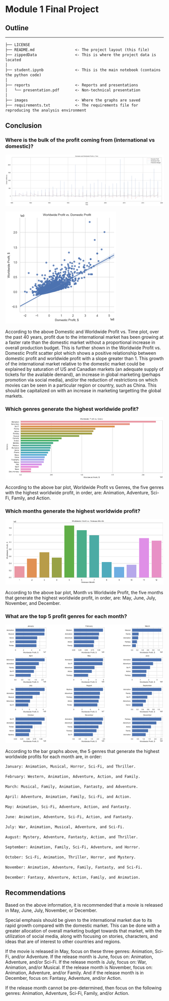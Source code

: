 # Module 1 Final Project

## Outline
-----------------------------------------
    ├── LICENSE
    ├── README.md                  <- The project layout (this file)
    ├── zippedData                 <- This is where the project data is located
    │
    ├── student.ipynb              <- This is the main notebook (contains the python code)
    │
    ├── reports                    <- Reports and presentations
    │   └── presentation.pdf       <- Non-technical presentation
    │
    ├── images                     <- Where the graphs are saved
    ├── requirements.txt           <- The requirements file for reproducing the analysis environment


## Conclusion

### Where is the bulk of the profit coming from (international vs domestic)?

![alt text](images/domesticvsworldwide.png "Domestic and Worldwide Profit vs. Time")

![alt text](images/profitvsprofit.png "Worldwide Profit vs. Genres")

According to the above Domestic and Worldwide Profit vs. Time plot, over the past 40 years, profit due to the international market has been growing at a faster rate than the domestic market without a proportional increase in overall production budget. This is further shown in the Worldwide Profit vs. Domestic Profit scatter plot which shows a positive relationship between domestic profit and worldwide profit with a slope greater than 1. This growth of the international market relative to the domestic market could be explained by saturation of US and Canadian markets (an adequate supply of tickets for the available demand), an increase in global marketing (perhaps promotion via social media), and/or the reduction of restrictions on which movies can be seen in a particular region or country, such as China. This should be capitalized on with an increase in marketing targetting the global markets. 

### Which genres generate the highest worldwide profit?

![alt text](images/profitvsgenres.png "Worldwide Profit vs. Genres")

According to the above bar plot, Worldwide Profit vs Genres, the five genres with the highest worldwide profit, in order, are: Animation, Adventure, Sci-Fi, Family, and Action.

### Which months generate the highest worldwide profit?

![alt text](images/profitvsmonth.png "Worldwide Profit vs. Month")

According to the above bar plot, Month vs Worldwide Profit, the five months that generate the highest worldwide profit, in order, are: May, June, July, November, and December.

### What are the top 5 profit genres for each month?

![alt text](images/monthgenrevsprofit.png "Worldwide Profit vs. Genre for Month")

According to the bar graphs above, the 5 genres that generate the highest worldwide profits for each month are, in order:

    January: Animation, Musical, Horror, Sci-Fi, and Thriller.

    February: Western, Animation, Adventure, Action, and Family.

    March: Musical, Family, Animation, Fantasty, and Adventure.

    April: Adventure, Animation, Family, Sci-Fi, and Action.

    May: Animation, Sci-Fi, Adventure, Action, and Fantasty.

    June: Animation, Adventure, Sci-Fi, Action, and Fantasty.

    July: War, Animation, Musical, Adventure, and Sci-Fi.

    August: Mystery, Adventure, Fantasty, Action, and Thriller.

    September: Animation, Family, Sci-Fi, Adventure, and Horror.

    October: Sci-Fi, Animation, Thriller, Horror, and Mystery.

    November: Animation, Adventure, Family, Fantasty, and Sci-Fi.

    December: Fantasy, Adventure, Action, Family, and Animation.

## Recommendations

Based on the above information, it is recommended that a movie is released in May, June, July, November, or December. 

Special emphasis should be given to the international market due to its rapid growth compared with the domestic market. This can be done with a greater allocation of overall marketing budget towards that market, with the utilization of social media, along with focusing on stories, characters, and ideas that are of interest to other countries and regions. 

If the movie is released in May, focus on these three genres: Animation, Sci-Fi, and/or Adventure. 
If the release month is June, focus on: Animation, Adventure, and/or Sci-Fi. 
If the release month is July, focus on: War, Animation, and/or Musical. 
If the release month is November, focus on: Animation, Adventure, and/or Family. 
And if the release month is in December, focus on: Fantasy, Adventure, and/or Action.

If the release month cannot be pre-determined, then focus on the following genres: 
Animation, Adventure, Sci-Fi, Family, and/or Action.
